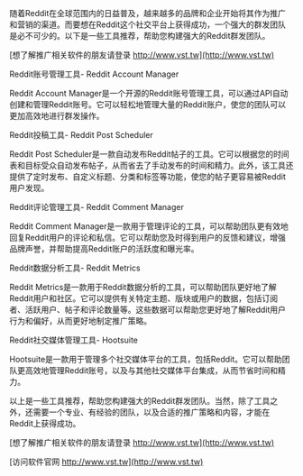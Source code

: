 随着Reddit在全球范围内的日益普及，越来越多的品牌和企业开始将其作为推广和营销的渠道。而要想在Reddit这个社交平台上获得成功，一个强大的群发团队是必不可少的。以下是一些工具推荐，帮助您构建强大的Reddit群发团队。

[想了解推广相关软件的朋友请登录 http://www.vst.tw](http://www.vst.tw)

Reddit账号管理工具- Reddit Account Manager

Reddit Account Manager是一个开源的Reddit账号管理工具，可以通过API自动创建和管理Reddit账号。它可以轻松地管理大量的Reddit账户，使您的团队可以更加高效地进行群发操作。

Reddit投稿工具- Reddit Post Scheduler

Reddit Post Scheduler是一款自动发布Reddit帖子的工具。它可以根据您的时间表和目标受众自动发布帖子，从而省去了手动发布的时间和精力。此外，该工具还提供了定时发布、自定义标题、分类和标签等功能，使您的帖子更容易被Reddit用户发现。

Reddit评论管理工具- Reddit Comment Manager

Reddit Comment Manager是一款用于管理评论的工具，可以帮助团队更有效地回复Reddit用户的评论和私信。它可以帮助您及时得到用户的反馈和建议，增强品牌声誉，并帮助提高Reddit账户的活跃度和曝光率。

Reddit数据分析工具- Reddit Metrics

Reddit Metrics是一款用于Reddit数据分析的工具，可以帮助团队更好地了解Reddit用户和社区。它可以提供有关特定主题、版块或用户的数据，包括订阅者、活跃用户、帖子和评论数量等。这些数据可以帮助您更好地了解Reddit用户行为和偏好，从而更好地制定推广策略。

Reddit社交媒体管理工具- Hootsuite

Hootsuite是一款用于管理多个社交媒体平台的工具，包括Reddit。它可以帮助团队更高效地管理Reddit账号，以及与其他社交媒体平台集成，从而节省时间和精力。

以上是一些工具推荐，帮助您构建强大的Reddit群发团队。当然，除了工具之外，还需要一个专业、有经验的团队，以及合适的推广策略和内容，才能在Reddit上获得成功。

[想了解推广相关软件的朋友请登录 http://www.vst.tw](http://www.vst.tw)


[访问软件官网 http://www.vst.tw](http://www.vst.tw)
